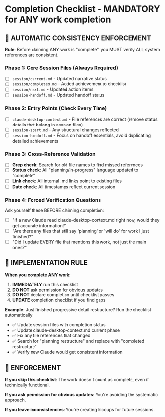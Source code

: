 # Completion Checklist - MANDATORY for ANY work completion

## 🚨 **AUTOMATIC CONSISTENCY ENFORCEMENT**

**Rule**: Before claiming ANY work is "complete", you MUST verify ALL system references are consistent.

### **Phase 1: Core Session Files (Always Required)**
- [ ] `session/current.md` - Updated narrative status
- [ ] `session/completed.md` - Added achievement to checklist  
- [ ] `session/next.md` - Updated action items
- [ ] `session-handoff.md` - Updated handoff status

### **Phase 2: Entry Points (Check Every Time)**
- [ ] `claude-desktop-context.md` - File references are correct (remove status details that belong in session files)
- [ ] `session-start.md` - Any structural changes reflected
- [ ] `session-handoff.md` - Focus on handoff essentials, avoid duplicating detailed achievements

### **Phase 3: Cross-Reference Validation**
- [ ] **Grep check**: Search for old file names to find missed references
- [ ] **Status check**: All "planning/in-progress" language updated to "complete"  
- [ ] **Link check**: All internal .md links point to existing files
- [ ] **Date check**: All timestamps reflect current session

### **Phase 4: Forced Verification Questions**
Ask yourself these BEFORE claiming completion:
- [ ] "If a new Claude read claude-desktop-context.md right now, would they get accurate information?"
- [ ] "Are there any files that still say 'planning' or 'will do' for work I just finished?"
- [ ] "Did I update EVERY file that mentions this work, not just the main ones?"

## 🔧 **IMPLEMENTATION RULE**

**When you complete ANY work:**
1. **IMMEDIATELY** run this checklist
2. **DO NOT** ask permission for obvious updates
3. **DO NOT** declare completion until checklist passes
4. **UPDATE** completion checklist if you find gaps

**Example**: Just finished progressive detail restructure? Run the checklist automatically:
- ✅ Update session files with completion status  
- ✅ Update claude-desktop-context.md current phase
- ✅ Fix any file references that changed
- ✅ Search for "planning restructure" and replace with "completed restructure"
- ✅ Verify new Claude would get consistent information

## 🚨 **ENFORCEMENT**

**If you skip this checklist**: The work doesn't count as complete, even if technically functional.

**If you ask permission for obvious updates**: You're avoiding the systematic approach.

**If you leave inconsistencies**: You're creating hiccups for future sessions.

